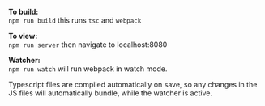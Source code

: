 **To build:**  
`npm run build` this runs `tsc` and `webpack`

**To view:**  
`npm run server` then navigate to localhost:8080


**Watcher:**  
`npm run watch` will run webpack in watch mode.

Typescript files are compiled automatically on save, so any changes in the JS files will automatically bundle, while the watcher is active.
